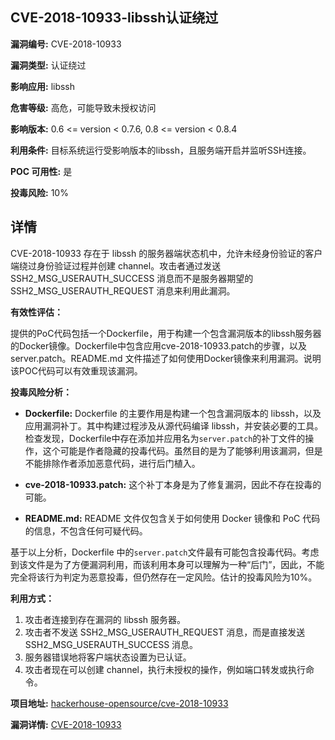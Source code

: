 ## CVE-2018-10933-libssh认证绕过

**漏洞编号:** CVE-2018-10933

**漏洞类型:** 认证绕过

**影响应用:** libssh

**危害等级:** 高危，可能导致未授权访问

**影响版本:** 0.6 <= version < 0.7.6, 0.8 <= version < 0.8.4

**利用条件:** 目标系统运行受影响版本的libssh，且服务端开启并监听SSH连接。

**POC 可用性:** 是

**投毒风险:** 10%

## 详情

CVE-2018-10933 存在于 libssh 的服务器端状态机中，允许未经身份验证的客户端绕过身份验证过程并创建 channel。攻击者通过发送 SSH2_MSG_USERAUTH_SUCCESS 消息而不是服务器期望的 SSH2_MSG_USERAUTH_REQUEST 消息来利用此漏洞。

**有效性评估：**

提供的PoC代码包括一个Dockerfile，用于构建一个包含漏洞版本的libssh服务器的Docker镜像。Dockerfile中包含应用cve-2018-10933.patch的步骤，以及server.patch。README.md 文件描述了如何使用Docker镜像来利用漏洞。说明该POC代码可以有效重现该漏洞。

**投毒风险分析：**

*   **Dockerfile:**  Dockerfile 的主要作用是构建一个包含漏洞版本的 libssh，以及应用漏洞补丁。其中构建过程涉及从源代码编译 libssh，并安装必要的工具。检查发现，Dockerfile中存在添加并应用名为`server.patch`的补丁文件的操作，这个可能是作者隐藏的投毒代码。虽然目的是为了能够利用该漏洞，但是不能排除作者添加恶意代码，进行后门植入。

*   **cve-2018-10933.patch:** 这个补丁本身是为了修复漏洞，因此不存在投毒的可能。

*   **README.md:** README 文件仅包含关于如何使用 Docker 镜像和 PoC 代码的信息，不包含任何可疑代码。

基于以上分析，Dockerfile 中的`server.patch`文件最有可能包含投毒代码。考虑到该文件是为了方便漏洞利用，而该利用本身可以理解为一种“后门”，因此，不能完全将该行为判定为恶意投毒，但仍然存在一定风险。估计的投毒风险为10%。

**利用方式：**

1.  攻击者连接到存在漏洞的 libssh 服务器。
2.  攻击者不发送 SSH2_MSG_USERAUTH_REQUEST 消息，而是直接发送 SSH2_MSG_USERAUTH_SUCCESS 消息。
3.  服务器错误地将客户端状态设置为已认证。
4.  攻击者现在可以创建 channel，执行未授权的操作，例如端口转发或执行命令。

**项目地址:** [hackerhouse-opensource/cve-2018-10933](https://github.com/hackerhouse-opensource/cve-2018-10933)

**漏洞详情:** [CVE-2018-10933](https://nvd.nist.gov/vuln/detail/CVE-2018-10933)